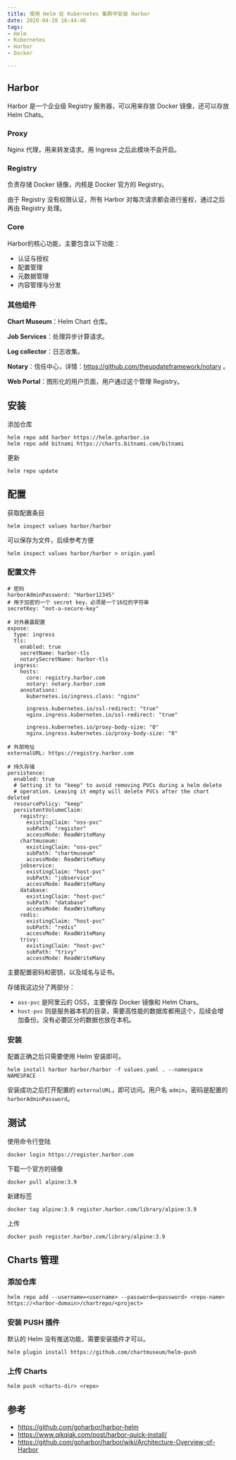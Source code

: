 ```yaml
---
title: 使用 Helm 在 Kubernetes 集群中安装 Harbor
date: 2020-04-28 16:44:46
tags:
- Helm
- Kubernetes
- Harbor
- Docker

---
```


## Harbor

Harbor 是一个企业级 Registry 服务器，可以用来存放 Docker 镜像，还可以存放 Helm Chats。

### Proxy

Nginx 代理，用来转发请求。用 Ingress 之后此模块不会开启。

### Registry

负责存储 Docker 镜像，内核是 Docker 官方的 Registry。

由于 Registry 没有权限认证，所有 Harbor 对每次请求都会进行鉴权，通过之后再由 Registry 处理。

### Core

Harbor的核心功能，主要包含以下功能：

- 认证与授权
- 配置管理
- 元数据管理
- 内容管理与分发

### 其他组件

**Chart Museum**：Helm Chart 仓库。

**Job Services**：处理异步计算请求。

**Log collector**：日志收集。

**Notary**：信任中心，详情：https://github.com/theupdateframework/notary 。

**Web Portal**：图形化的用户页面，用户通过这个管理 Registry。

## 安装

添加仓库

```
helm repo add harbor https://helm.goharbor.io
helm repo add bitnami https://charts.bitnami.com/bitnami
```

更新

```
helm repo update
```

## 配置

获取配置条目

```
helm inspect values harbor/harbor
```

可以保存为文件，后续参考方便

```
helm inspect values harbor/harbor > origin.yaml
```

### 配置文件

```
# 密码
harborAdminPassword: "Harbor12345"
# 用于加密的一个 secret key，必须是一个16位的字符串
secretKey: "not-a-secure-key"

# 对外暴露配置
expose:
  type: ingress
  tls:
    enabled: true
    secretName: harbor-tls
    notarySecretName: harbor-tls
  ingress:
    hosts:
      core: registry.harbor.com
      notary: notary.harbor.com
    annotations:
      kubernetes.io/ingress.class: "nginx"

      ingress.kubernetes.io/ssl-redirect: "true"
      nginx.ingress.kubernetes.io/ssl-redirect: "true"

      ingress.kubernetes.io/proxy-body-size: "0"
      nginx.ingress.kubernetes.io/proxy-body-size: "0"

# 外部地址
externalURL: https://registry.harbor.com

# 持久存储
persistence:
  enabled: true
  # Setting it to "keep" to avoid removing PVCs during a helm delete
  # operation. Leaving it empty will delete PVCs after the chart deleted
  resourcePolicy: "keep"
  persistentVolumeClaim:
    registry:
      existingClaim: "oss-pvc"
      subPath: "register"
      accessMode: ReadWriteMany
    chartmuseum:
      existingClaim: "oss-pvc"
      subPath: "chartmuseum"
      accessMode: ReadWriteMany
    jobservice:
      existingClaim: "host-pvc"
      subPath: "jobservice"
      accessMode: ReadWriteMany
    database:
      existingClaim: "host-pvc"
      subPath: "database"
      accessMode: ReadWriteMany
    redis:
      existingClaim: "host-pvc"
      subPath: "redis"
      accessMode: ReadWriteMany
    trivy:
      existingClaim: "host-pvc"
      subPath: "trivy"
      accessMode: ReadWriteMany
```

主要配置密码和密钥，以及域名与证书。

存储我这边分了两部分：

- `oss-pvc` 是阿里云的 OSS，主要保存 Docker 镜像和 Helm Chars。
- `host-pvc` 则是服务器本机的目录，需要高性能的数据库都用这个，后续会增加备份。没有必要区分的数据也放在本机。

### 安装

配置正确之后只需要使用 Helm 安装即可。

```
helm install harbor harbor/harbor -f values.yaml . --namespace NAMESPACE
```

安装成功之后打开配置的 `externalURL`，即可访问。用户名 `admin`，密码是配置的 `harborAdminPassword`。

## 测试

使用命令行登陆

```
docker login https://register.harbor.com
```

下载一个官方的镜像

```
docker pull alpine:3.9
```

新建标签

```
docker tag alpine:3.9 register.harbor.com/library/alpine:3.9
```

上传

```
docker push register.harbor.com/library/alpine:3.9
```

## Charts 管理

### 添加仓库

```
helm repo add --username=<username> --password=<password> <repo-name> https://<harbor-domain>/chartrepo/<project>
```

### 安装 PUSH 插件

默认的 Helm 没有推送功能，需要安装插件才可以。

```
helm plugin install https://github.com/chartmuseum/helm-push
```

### 上传 Charts

```
helm push <charts-dir> <repo>
```

## 参考

- https://github.com/goharbor/harbor-helm
- https://www.qikqiak.com/post/harbor-quick-install/
- https://github.com/goharbor/harbor/wiki/Architecture-Overview-of-Harbor